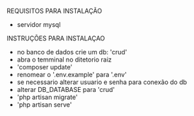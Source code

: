 REQUISITOS PARA INSTALAÇÃO

- servidor mysql


INSTRUÇÕES PARA INSTALAÇAO

- no banco de dados crie um db: 'crud'
- abra o temminal no ditetorio raiz
- 'composer update'
- renomear o '.env.example' para '.env'
- se necessario alterar usuario e senha para conexão do db
- alterar DB_DATABASE para 'crud'
- 'php artisan migrate'
- 'php artisan serve'
